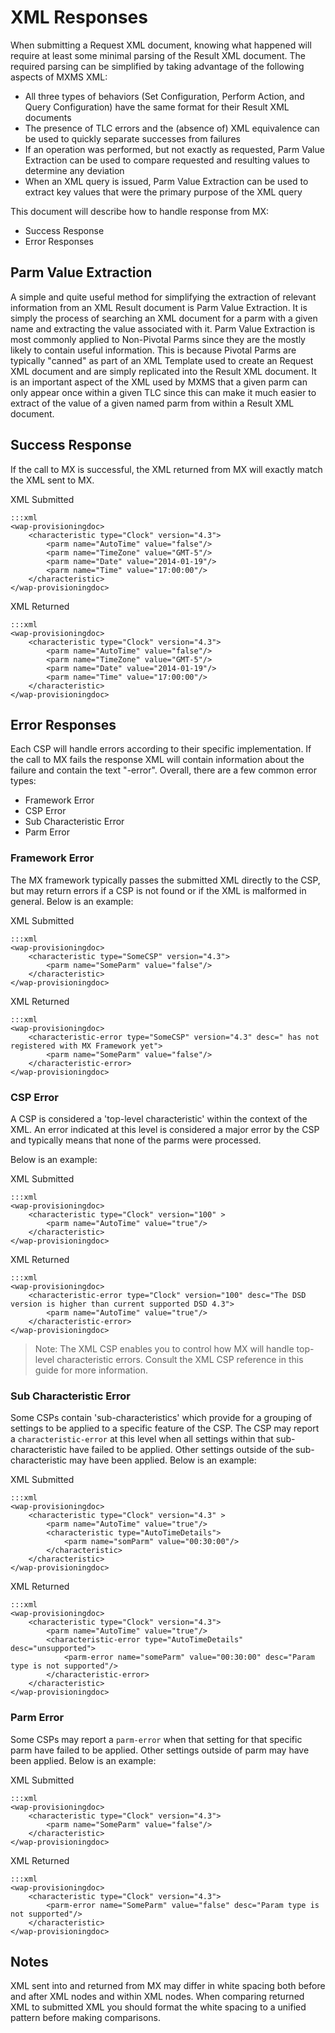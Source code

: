 # XML Responses

When submitting a Request XML document, knowing what happened will require at least some minimal parsing of the Result XML document. The required parsing can be simplified by taking advantage of the following aspects of MXMS XML: 

* All three types of behaviors (Set Configuration, Perform Action, and Query Configuration) have the same format for their Result XML documents
* The presence of TLC errors and the (absence of) XML equivalence can be used to quickly separate successes from failures
* If an operation was performed, but not exactly as requested, Parm Value Extraction can be used to compare requested and resulting values to determine any deviation
* When an XML query is issued, Parm Value Extraction can be used to extract key values that were the primary purpose of the XML query 

This document will describe how to handle response from MX:

* Success Response
* Error Responses

## Parm Value Extraction

A simple and quite useful method for simplifying the extraction of relevant information from an XML Result document is Parm Value Extraction. It is simply the process of searching an XML document for a parm with a given name and extracting the value associated with it. Parm Value Extraction is most commonly applied to Non-Pivotal Parms since they are the mostly likely to contain useful information. This is because Pivotal Parms are typically "canned" as part of an XML Template used to create an Request XML document and are simply replicated into the Result XML document. It is an important aspect of the XML used by MXMS that a given parm can only appear once within a given TLC since this can make it much easier to extract of the value of a given named parm from within a Result XML document.

## Success Response

If the call to MX is successful, the XML returned from MX will exactly match the XML sent to MX.   

XML Submitted

    :::xml
    <wap-provisioningdoc>
        <characteristic type="Clock" version="4.3">
            <parm name="AutoTime" value="false"/>
            <parm name="TimeZone" value="GMT-5"/>
            <parm name="Date" value="2014-01-19"/>
            <parm name="Time" value="17:00:00"/>
        </characteristic>
    </wap-provisioningdoc>

XML Returned

	:::xml
    <wap-provisioningdoc>
        <characteristic type="Clock" version="4.3">
            <parm name="AutoTime" value="false"/>
            <parm name="TimeZone" value="GMT-5"/>
            <parm name="Date" value="2014-01-19"/>
            <parm name="Time" value="17:00:00"/>
        </characteristic>
    </wap-provisioningdoc>


## Error Responses 

Each CSP will handle errors according to their specific implementation. If the call to MX fails the response XML will contain information about the failure and contain the text "-error". Overall, there are a few common error types:

* Framework Error
* CSP Error
* Sub Characteristic Error
* Parm Error

### Framework Error
The MX framework typically passes the submitted XML directly to the CSP, but may return errors if a CSP is not found or if the XML is malformed in general. Below is an example:


XML Submitted

    :::xml
    <wap-provisioningdoc>
        <characteristic type="SomeCSP" version="4.3">
            <parm name="SomeParm" value="false"/>
        </characteristic>
    </wap-provisioningdoc>

XML Returned

    :::xml
    <wap-provisioningdoc>
        <characteristic-error type="SomeCSP" version="4.3" desc=" has not registered with MX Framework yet">
            <parm name="SomeParm" value="false"/>
        </characteristic-error>
    </wap-provisioningdoc>

### CSP Error
A CSP is considered a 'top-level characteristic' within the context of the XML. An error indicated at this level is considered a major error by the CSP and typically means that none of the parms were processed. 

Below is an example:

XML Submitted

    :::xml
    <wap-provisioningdoc>
        <characteristic type="Clock" version="100" >
            <parm name="AutoTime" value="true"/>
        </characteristic>
    </wap-provisioningdoc>


XML Returned

    :::xml
    <wap-provisioningdoc>
        <characteristic-error type="Clock" version="100" desc="The DSD version is higher than current supported DSD 4.3">
            <parm name="AutoTime" value="true"/>
        </characteristic-error>
    </wap-provisioningdoc>

>Note: The XML CSP enables you to control how MX will handle top-level characteristic errors. Consult the XML CSP reference in this guide for more information.

### Sub Characteristic Error
Some CSPs contain 'sub-characteristics' which provide for a grouping of settings to be applied to a specific feature of the CSP. The CSP may report a `characteristic-error` at this level when all settings within that sub-characteristic have failed to be applied. Other settings outside of the sub-characteristic may have been applied. Below is an example:


XML Submitted

    :::xml
    <wap-provisioningdoc>
        <characteristic type="Clock" version="4.3" >
            <parm name="AutoTime" value="true"/>
            <characteristic type="AutoTimeDetails">
                <parm name="somParm" value="00:30:00"/>
            </characteristic>
        </characteristic>
    </wap-provisioningdoc>

XML Returned

    :::xml
    <wap-provisioningdoc>
        <characteristic type="Clock" version="4.3">
            <parm name="AutoTime" value="true"/>
            <characteristic-error type="AutoTimeDetails" desc="unsupported">
                <parm-error name="someParm" value="00:30:00" desc="Param type is not supported"/>
            </characteristic-error>
        </characteristic>
    </wap-provisioningdoc>


### Parm Error
Some CSPs may report a `parm-error` when that setting for that specific parm have failed to be applied. Other settings outside of parm may have been applied. Below is an example:


XML Submitted

    :::xml
    <wap-provisioningdoc>
        <characteristic type="Clock" version="4.3">
            <parm name="SomeParm" value="false"/>
        </characteristic>
    </wap-provisioningdoc>

XML Returned

    :::xml
    <wap-provisioningdoc>
        <characteristic type="Clock" version="4.3">
            <parm-error name="SomeParm" value="false" desc="Param type is not supported"/>
        </characteristic>
    </wap-provisioningdoc>

## Notes

XML sent into and returned from MX may differ in white spacing both before and after XML nodes and within XML nodes. When comparing returned XML to submitted XML you should format the white spacing to a unified pattern before making comparisons. 